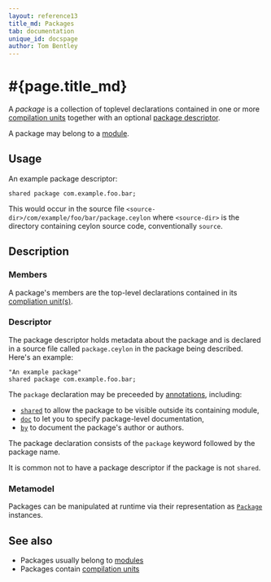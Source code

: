 ```yaml
---
layout: reference13
title_md: Packages
tab: documentation
unique_id: docspage
author: Tom Bentley
---
```


# #{page.title_md}

A *package* is a collection of toplevel declarations contained 
in one or more [compilation units](../compilation-unit) together 
with an optional [package descriptor](#descriptor).

A package may belong to a [module](../module).

## Usage 

An example package descriptor:

<!-- check:none -->
<!-- try: -->
    shared package com.example.foo.bar;

This would occur in the source file 
`<source-dir>/com/example/foo/bar/package.ceylon` where 
`<source-dir>` is the directory containing ceylon source code, 
conventionally `source`.

## Description

### Members

A package's members are the top-level declarations contained 
in its [compliation unit(s)](../compilation-unit).

### Descriptor

The 
package descriptor
holds metadata about the package and is declared in a source 
file called `package.ceylon` in the package being described. 
Here's an example:

<!-- check:none -->
<!-- try: -->
    "An example package"
    shared package com.example.foo.bar;
    
The `package` declaration may be preceeded by [annotations](../annotation), 
including:

* [`shared`](#{site.urls.apidoc_1_3}/index.html#shared) to allow the 
  package to be visible outside its containing module,
* [`doc`](#{site.urls.apidoc_1_3}/index.html#doc) 
  to let you to specify package-level documentation,
* [`by`](#{site.urls.apidoc_1_3}/index.html#by) 
  to document the package's author or authors. 

The package declaration consists of the `package` keyword 
followed by the package name.

It is common not to have a package descriptor if the package 
is not `shared`.

### Metamodel

Packages can be manipulated at runtime via their representation as
[`Package`](#{site.urls.apidoc_1_3}/meta/declaration/Package.type.html) instances. 


## See also

* Packages usually belong to [modules](../module)
* Packages contain [compilation units](../compilation-unit)
